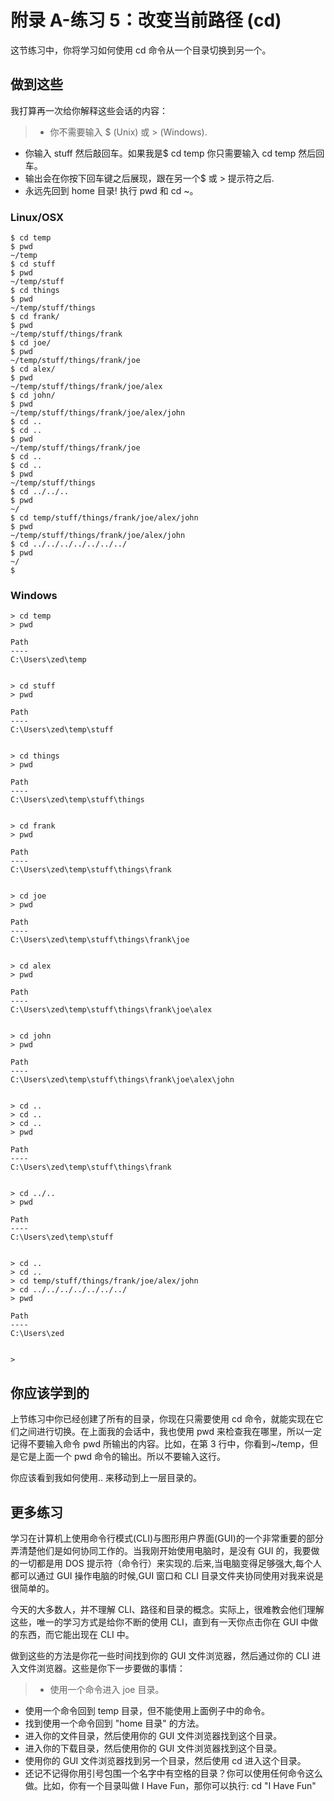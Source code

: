 # 附录 A-练习 5：改变当前路径 (cd)
这节练习中，你将学习如何使用 cd 命令从一个目录切换到另一个。

## 做到这些

我打算再一次给你解释这些会话的内容：

> - 你不需要输入 $ (Unix) 或 > (Windows).
- 你输入 stuff 然后敲回车。如果我是$ cd temp 你只需要输入 cd temp 然后回车。
- 输出会在你按下回车键之后展现，跟在另一个$ 或 > 提示符之后.
- 永远先回到 home 目录! 执行 pwd 和 cd ~。

### Linux/OSX

```
$ cd temp
$ pwd
~/temp
$ cd stuff
$ pwd
~/temp/stuff
$ cd things
$ pwd
~/temp/stuff/things
$ cd frank/
$ pwd
~/temp/stuff/things/frank
$ cd joe/
$ pwd
~/temp/stuff/things/frank/joe
$ cd alex/
$ pwd
~/temp/stuff/things/frank/joe/alex
$ cd john/
$ pwd
~/temp/stuff/things/frank/joe/alex/john
$ cd ..
$ cd ..
$ pwd
~/temp/stuff/things/frank/joe
$ cd ..
$ cd ..
$ pwd
~/temp/stuff/things
$ cd ../../..
$ pwd
~/
$ cd temp/stuff/things/frank/joe/alex/john
$ pwd
~/temp/stuff/things/frank/joe/alex/john
$ cd ../../../../../../../
$ pwd
~/
$
```

### Windows

```
> cd temp
> pwd

Path
----
C:\Users\zed\temp


> cd stuff
> pwd

Path
----
C:\Users\zed\temp\stuff


> cd things
> pwd

Path
----
C:\Users\zed\temp\stuff\things


> cd frank
> pwd

Path
----
C:\Users\zed\temp\stuff\things\frank


> cd joe
> pwd

Path
----
C:\Users\zed\temp\stuff\things\frank\joe


> cd alex
> pwd

Path
----
C:\Users\zed\temp\stuff\things\frank\joe\alex


> cd john
> pwd

Path
----
C:\Users\zed\temp\stuff\things\frank\joe\alex\john


> cd ..
> cd ..
> cd ..
> pwd

Path
----
C:\Users\zed\temp\stuff\things\frank


> cd ../..
> pwd

Path
----
C:\Users\zed\temp\stuff


> cd ..
> cd ..
> cd temp/stuff/things/frank/joe/alex/john
> cd ../../../../../../../
> pwd

Path
----
C:\Users\zed


>
```

## 你应该学到的

上节练习中你已经创建了所有的目录，你现在只需要使用 cd 命令，就能实现在它们之间进行切换。在上面我的会话中，我也使用 pwd 来检查我在哪里，所以一定记得不要输入命令 pwd 所输出的内容。比如，在第 3 行中，你看到~/temp，但是它是上面一个 pwd 命令的输出。所以不要输入这行。

你应该看到我如何使用.. 来移动到上一层目录的。

## 更多练习

学习在计算机上使用命令行模式(CLI)与图形用户界面(GUI)的一个非常重要的部分弄清楚他们是如何协同工作的。当我刚开始使用电脑时，是没有 GUI 的，我要做的一切都是用 DOS 提示符（命令行）来实现的.后来,当电脑变得足够强大,每个人都可以通过 GUI 操作电脑的时候,GUI 窗口和 CLI 目录文件夹协同使用对我来说是很简单的。

今天的大多数人，并不理解 CLI、路径和目录的概念。实际上，很难教会他们理解这些，唯一的学习方式是给你不断的使用 CLI，直到有一天你点击你在 GUI 中做的东西，而它能出现在 CLI 中。

做到这些的方法是你花一些时间找到你的 GUI 文件浏览器，然后通过你的 CLI 进入文件浏览器。这些是你下一步要做的事情：

> - 使用一个命令进入 joe 目录。
- 使用一个命令回到 temp 目录，但不能使用上面例子中的命令。
- 找到使用一个命令回到 "home 目录" 的方法。
- 进入你的文件目录，然后使用你的 GUI 文件浏览器找到这个目录。
- 进入你的下载目录，然后使用你的 GUI 文件浏览器找到这个目录。
- 使用你的 GUI 文件浏览器找到另一个目录，然后使用 cd 进入这个目录。
- 还记不记得你用引号包围一个名字中有空格的目录？你可以使用任何命令这么做。比如，你有一个目录叫做 I Have Fun，那你可以执行: cd "I Have Fun"